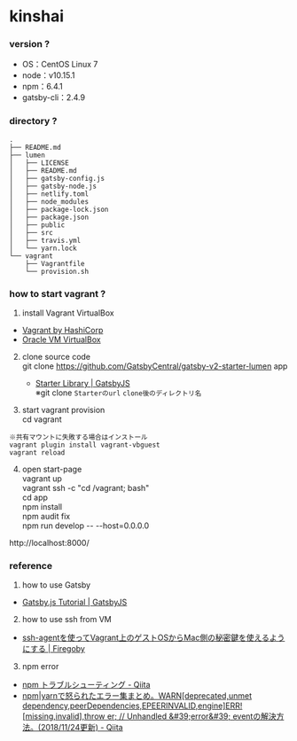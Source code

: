 # kinshai

### version ?
- OS：CentOS Linux 7
- node：v10.15.1
- npm：6.4.1
- gatsby-cli：2.4.9

### directory ?
```
.
├── README.md
├── lumen
│   ├── LICENSE
│   ├── README.md
│   ├── gatsby-config.js
│   ├── gatsby-node.js
│   ├── netlify.toml
│   ├── node_modules
│   ├── package-lock.json
│   ├── package.json
│   ├── public
│   ├── src
│   ├── travis.yml
│   └── yarn.lock
└── vagrant
    ├── Vagrantfile
    └── provision.sh
```

### how to start vagrant ?
1. install Vagrant VirtualBox
- [Vagrant by HashiCorp](https://www.vagrantup.com/)
- [Oracle VM VirtualBox](https://www.virtualbox.org/)

2. clone source code  
git clone https://github.com/GatsbyCentral/gatsby-v2-starter-lumen app
   - [Starter Library \| GatsbyJS](https://www.gatsbyjs.org/starters/?v=2)  
   ※git clone `Starterのurl` `clone後のディレクトリ名`

3. start vagrant provision  
cd vagrant  

```
※共有マウントに失敗する場合はインストール
vagrant plugin install vagrant-vbguest
vagrant reload
```

4. open start-page  
vagrant up  
vagrant ssh -c "cd /vagrant; bash"  
cd app  
npm install  
npm audit fix  
npm run develop -- --host=0.0.0.0  

http://localhost:8000/

### reference

1. how to use Gatsby
- [Gatsby\.js Tutorial \| GatsbyJS](https://www.gatsbyjs.org/tutorial/)

2. how to use ssh from VM
- [ssh\-agentを使ってVagrant上のゲストOSからMac側の秘密鍵を使えるようにする \| Firegoby](https://firegoby.jp/archives/5694)

3. npm error
- [npm トラブルシューティング \- Qiita](https://qiita.com/hatai/items/ba6eadb758a667345b27)
- [npm\|yarnで怒られたエラー集まとめ。WARN\[deprecated,unmet dependency,peerDependencies,EPEERINVALID,engine\]ERR\!\[missing,invalid\],throw er; // Unhandled &\#39;error&\#39; eventの解決方法。\(2018/11/24更新\) \- Qiita](https://qiita.com/M-ISO/items/d693ac892549fc95c14c)